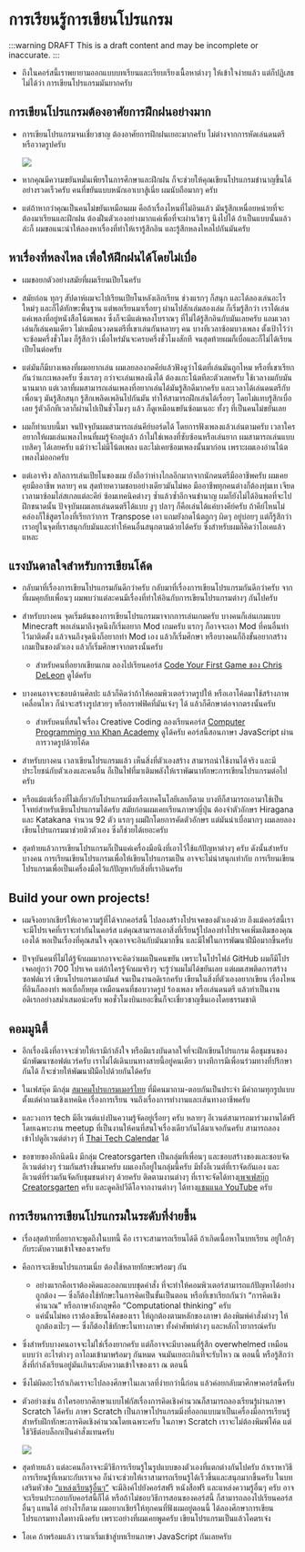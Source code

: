 # การเรียนรู้การเขียนโปรแกรม

:::warning DRAFT
This is a draft content and may be incomplete or inaccurate.
:::

- ถึงในคอร์สนี้เราพยายามออกแบบบทเรียนและเรียบเรียงเนื้อหาต่างๆ ให้เข้าใจง่ายแล้ว
  แต่ก็ปฏิเสธไม่ได้ว่า
  การเขียนโปรแกรมมันยากครับ

## การเขียนโปรแกรมต้องอาศัยการฝึกฝนอย่างมาก

- การเขียนโปรแกรมจนเชี่ยวชาญ
  ต้องอาศัยการฝึกฝนเยอะมากครับ
  ไม่ต่างจากการหัดเล่นดนตรีหรือวาดรูปครับ

  ![](https://im.dt.in.th/ipfs/bafybeifclfhm2vantukuug6nrvli5zit2y7fgltywnnv77pkxrqkmqkvxu/image.webp)

- หากคุณมีความขยันหมั่นเพียรในการศึกษาและฝึกฝน
  ก็จะช่วยให้คุณเขียนโปรแกรมชำนาญขึ้นได้อย่างรวดเร็วครับ
  คนที่ขยันแบบหนักเอาเบาสู้เนี่ย ผมนับถือมากๆ ครับ

- แต่ถ้าหากว่าคุณเป็นคนไม่ขยันเหมือนผม
  คือถ้าเรื่องไหนที่ไม่อินแล้ว มันรู้สึกเหนื่อยหน่ายที่จะต้องมาเรียนและฝึกฝน ต้องฝืนตัวเองอย่างมากแค่เพื่อที่จะผ่านวิชาๆ นึงไปได้
  ถ้าเป็นแบบนั้นแล้วล่ะก็
  ผมขอแนะนำให้ลองหาเรื่องที่ทำให้เรารู้สึกอิน และรู้สึกหลงไหลไปกันมันครับ

## หาเรื่องที่หลงไหล เพื่อให้ฝึกฝนได้โดยไม่เบื่อ

- ผมขอยกตัวอย่างสมัยที่ผมเรียนเปียโนครับ

- สมัยก่อน ทุกๆ สัปดาห์ผมจะไปเรียนเปียโนหลังเลิกเรียน
  ช่วงแรกๆ ก็สนุก และได้ลองเล่นอะไรใหม่ๆ และก็ได้ทักษะพื้นฐาน
  แต่พอเรียนมาเรื่อยๆ ผ่านไปสักเล่มสองเล่ม ก็เริ่มรู้สึกว่า
  เราได้เล่นแค่เพลงที่อยู่หนังสือโน้ตเพลง ซึ่งก็จะมีแต่เพลงโบราณๆ ที่ไม่ได้รู้สึกอินกับมันเลยครับ
  แถมเวลาเล่นก็เล่นคนเดียว ไม่เหมือนวงดนตรีที่เขาเล่นกันหลายๆ คน
  บางทีเวลาซ้อมบางเพลง ตั้งเป้าไว้ว่าจะซ้อมครึ่งชั่วโมง ก็รู้สึกว่า เมื่อไหร่มันจะครบครึ่งชั่วโมงสักที
  จนสุดท้ายผมก็เบื่อและก็ไม่ได้เรียนเปียโนต่อครับ

- แต่มันก็มีบางเพลงที่ผมอยากเล่น ผมเลยลองกดคีย์แล้วฟังดูว่าโน้ตที่เล่นมันถูกไหม
  หรือที่เขาเรียกกันว่าแกะเพลงครับ
  ซึ่งแรกๆ กว่าจะเล่นเพลงนึงได้ ต้องแกะโน้ตทีละตัวเลยครับ ใช้เวลางมกับมันนานมาก
  แต่เวลาที่ผมสามารถเล่นเพลงที่อยากเล่นได้มันรู้สึกดีมากครับ
  และเวลาได้เล่นดนตรีกับเพื่อนๆ มันรู้สึกสนุก รู้สึกเพลิดเพลินไปกันมัน ทำให้สามารถฝึกเล่นได้เรื่อยๆ โดยไม่แทบรู้สึกเบื่อเลย
  รู้ตัวอีกทีเวลาก็ผ่านไปเป็นชั่วโมงๆ แล้ว
  ก็ดูเหมือนขยันซ้อมเนอะ ทั้งๆ ที่เป็นคนไม่ขยันเลย

- ผมก็ทำแบบนี้มา จนปัจจุบันผมสามารถเล่นคีย์บอร์ดได้ โดยการฟังเพลงแล้วเล่นตามครับ
  เวลาใครอยากให้ผมเล่นเพลงไหนที่ผมรู้จักอยู่แล้ว ถ้าไม่ใช่เพลงที่ซับซ้อนหรือเล่นยาก ผมสามารถเล่นแบบเบสิคๆ ได้เลยครับ แม้ว่าจะไม่มีโน้ตเพลง และไม่เคยซ้อมเพลงนั้นมาก่อน เพราะผมเองอ่านโน้ตเพลงไม่ออกครับ

- แต่เอาจริง สกิลการเล่นเปียโนของผม ยังถือว่าห่างไกลอีกมากจากนักดนตรีมืออาชีพครับ
  ผมเคยคุยมืออาชีพ หลายๆ คน สุดท้ายความชอบอย่างเดียวมันไม่พอ มืออาชีพทุกคนต่างก็ต้องทุ่มเท เจียดเวลามาซ้อมไล่สเกลแต่ละคีย์ ซ้อมเทคนิคต่างๆ ซ้ำแล้วซ้ำอีกจนชำนาญ ผมก็ยังไม่ได้อินพอที่จะไปฝึกขนาดนั้น
  ปัจจุบันผมเลยเล่นดนตรีได้แบบ งูๆ ปลาๆ ก็คือเล่นได้แค่บางคีย์ครับ
  ถ้าคีย์ไหนไม่คล่องก็ใช้สูตรโกงที่เรียกว่าการ Transpose เอา
  แถมยังกดโน้ตถูกๆ ผิดๆ อยู่บ่อยๆ
  แต่ก็รู้สึกว่าเราอยู่ในจุดที่เราสนุกกับมันและทำให้คนอื่นสนุกตามด้วยได้ครับ
  ซึ่งสำหรับผมก็คิดว่าโอเคแล้วแหละ

## แรงบันดาลใจสำหรับการเขียนโค้ด

- กลับมาที่เรื่องการเขียนโปรแกรมกันดีกว่าครับ
  กลับมาที่เรื่องการเขียนโปรแกรมกันดีกว่าครับ
  จากที่ผมคุยกับเพื่อนๆ ผมพบว่าแต่ละคนมีเรื่องที่ทำให้อินกับการเขียนโปรแกรมต่างๆ กันไปครับ

- สำหรับบางคน จุดเริ่มต้นของการเขียนโปรแกรมมาจากการเล่นเกมครับ
  บางคนก็เล่นเกมแบบ Minecraft
  พอเล่นมาถึงจุดนึงก็เริ่มอยาก Mod เกมครับ
  แรกๆ ก็อาจจะเอา Mod ที่คนอื่นทำไว้มาติดตั้ง
  แล้วจนถึงจุดนึงก็อยากทำ Mod เอง แล้วก็เริ่มศึกษา
  หรือบางคนก็ถึงขั้นอยากสร้างเกมเป็นของตัวเอง แล้วก็เริ่มศึกษาจากตรงนั้นครับ

  - สำหรับคนที่อยากเขียนเกม
    ลองไปเรียนคอร์ส [Code Your First Game ของ Chris DeLeon](https://www.udemy.com/course/code-your-first-game/) ดูได้ครับ

- บางคนอาจจะชอบด้านศิลปะ
  แล้วก็คิดว่าถ้าให้คอมพิวเตอร์วาดรูปให้
  หรือเอาโค้ดมาใช้สร้างภาพเคลื่อนไหว
  ก็น่าจะสร้างรูปสวยๆ หรือกราฟฟิคที่มันเจ๋งๆ ได้ แล้วก็ศึกษาต่อจากตรงนั้นครับ

  - สำหรับคนที่สนใจเรื่อง Creative Coding
    ลองเรียนคอร์ส [Computer Programming จาก Khan Academy](https://www.khanacademy.org/computing/computer-programming) ดูได้ครับ
    คอร์สนี้สอนภาษา JavaScript ผ่านการวาดรูปด้วยโค้ด

- สำหรับบางคน
  เวลาเขียนโปรแกรมแล้ว เห็นสิ่งที่ตัวเองสร้าง สามารถนำใช้งานได้จริง และมีประโยชน์กับตัวเองและคนอื่น
  ก็เป็นไฟที่มาเติมพลังให้เราพัฒนาทักษะการเขียนโปรแกรมต่อไปครับ

- หรือแม้แต่เรื่องที่ไม่เกี่ยวกับโปรแกรมมิ่งหรือเทคโนโลยีเลยก็ตาม บางทีก็สามารถเอามาใช้เป็นโจทย์สำหรับเขียนโปรแกรมได้ครับ
  สมัยก่อนผมเคยเรียนภาษาญี่ปุ่น ต้องจำตัวอักษร Hiragana และ Katakana จำนวน 92 ตัว
  แรกๆ ผมฝึกโดยการคัดตัวอักษร แต่มันน่าเบื่อมากๆ
  ผมเลยลองเขียนโปรแกรมมาช่วยติวตัวเอง ซึ่งก็ช่วยได้เยอะครับ

- สุดท้ายแล้วการเขียนโปรแกรมก็เป็นแค่เครื่องมือนึงที่เอาไว้ใช้แก้ปัญหาต่างๆ ครับ
  ดังนั้นสำหรับบางคน การเรียนเขียนโปรแกรมเพื่อให้เขียนโปรแกรมเป็น อาจจะไม่น่าสนุกเท่ากับ การเรียนเขียนโปรแกรมเพื่อเป็นเครื่องมือไว้แก้ปัญหากับสิ่งที่เราอินครับ

## Build your own projects!

- ผมจึงอยากเชียร์ให้เอาความรู้ที่ได้จากคอร์สนี้ ไปลองสร้างโปรเจคของตัวเองด้วย
  ถึงแม้คอร์สนี้เราจะมีโปรเจคที่เราจะทำกันในคอร์ส แต่คุณสามารถเอาสิ่งที่เรียนรู้ไปลองทำโปรเจคเพิ่มเติมของคุณเองได้
  พอเป็นเรื่องที่คุณสนใจ คุณอาจจะอินกับมันมากขึ้น และมีไฟในการพัฒนาฝีมือมากขึ้นครับ

- ปัจจุบันคนที่ไม่ได้รู้จักผมมากอาจจะคิดว่าผมเป็นคนขยัน เพราะในโปรไฟล์ GitHub ผมก็มีโปรเจคอยู่กว่า 700 โปรเจค
  แต่ถ้าใครรู้จักผมจริงๆ จะรู้ว่าผมไม่ได้ขยันเลย
  แต่ผมเสพติดการสร้างซอฟต์แวร์ เขียนโปรแกรมเอามันส์ จนเป็นงานอดิเรกครับ
  เขียนในสิ่งที่ตัวเองอยากเขียน เรื่องไหนที่อินก็ลองทำ พอเบื่อก็หยุด
  เหมือนคนที่ชอบวาดรูป ร้องเพลง หรือเล่นดนตรี แล้วทำเป็นงานอดิเรกอย่างสม่ำเสมอน่ะครับ พอชั่วโมงบินเยอะขึ้นก็จะเชี่ยวชาญขึ้นเองโดยธรรมชาติ

## คอมมูนิตี้

- อีกเรื่องนึงที่อาจจะช่วยให้เรามีกำลังใจ หรือมีแรงบันดาลใจที่จะฝึกเขียนโปรแกรม คือชุมชนของนักพัฒนาซอฟต์แวร์ครับ
  เราไม่ได้เดินบนทางสายนี้อยู่คนเดียว
  บางทีการมีเพื่อนร่วมทางที่ปรึกษากันได้ ก็จะช่วยให้พัฒนาฝีมือไปด้วยกันได้ครับ

- ในเฟสบุ๊ค มีกลุ่ม [สมาคมโปรแกรมเมอร์ไทย](https://www.facebook.com/groups/240703846140892) ที่มีคนมาถาม-ตอบกันเป็นประจำ
  มีคำถามทุกรูปแบบ ตั้งแต่คำถามเชิงเทคนิค เรื่องการเรียน จนถึงเรื่องการทำงานและเส้นทางอาชีพครับ

- และวงการ tech
  มีอีเวนต์แบ่งปันความรู้จัดอยู่เรื่อยๆ ครับ
  หลายๆ อีเวนต์สามารถมาร่วมงานได้ฟรี โดยเฉพาะงาน meetup ที่เป็นงานให้คนที่สนใจเรื่องเดียวกันได้มาเจอกันครับ
  สามารถลองเข้าไปดูอีเวนต์ต่างๆ ที่ [Thai Tech Calendar](https://th.techcal.dev/) ได้

- ขอขายของอีกนิดนึง
  มีกลุ่ม Creatorsgarten เป็นกลุ่มที่เพื่อนๆ และชอบสร้างของและชอบจัดอีเวนต์ต่างๆ ร่วมกันสร้างขึ้นมาครับ ผมเองก็อยู่ในกลุ่มนี้ครับ
  มีทั้งอีเวนต์ที่เราจัดกันเอง และอีเวนต์ที่ร่วมกันจัดกับชุมชนต่างๆ ด้วยครับ
  ติดตามงานต่างๆ ที่เราจะจัดได้ทาง[เพจเฟสบุ๊ก Creatorsgarten](https://www.facebook.com/creatorsgarten) ครับ
  และดูคลิปวีดีโอจากงานต่างๆ ได้ทาง[แชนแนล YouTube](https://www.youtube.com/@creatorsgarten) ครับ

## การเรียนการเขียนโปรแกรมในระดับที่ง่ายขึ้น

- เรื่องสุดท้ายที่อยากจะพูดถึงในบทนี้ คือ
  เราจะสามารถเรียนได้ดี ถ้าเกิดเนื้อหาในบทเรียน อยู่ใกล้ๆ กับระดับความเข้าใจของเราครับ

- คือการจะเขียนโปรแกรมเนี่ย ต้องใช้หลายทักษะพร้อมๆ กัน

  - อย่างแรกคือเราต้องคิดและออกแบบชุดคำสั่ง ที่จะทำให้คอมพิวเตอร์สามารถแก้ปัญหาได้อย่างถูกต้อง — ซึ่งก็ต้องใช้ทักษะในการคิดเป็นขั้นเป็นตอน หรือที่เขาเรียกกันว่า “การคิดเชิงคำนวณ” หรือภาษาอังกฤษคือ “Computational thinking” ครับ
  - แค่นั้นไม่พอ เราต้องเขียนโค้ดของเรา ให้ถูกต้องตามหลักของภาษา ต้องพิมพ์คำสั่งต่างๆ ให้ถูกต้องเป๊ะๆ — ซึ่งก็ต้องใช้ทักษะในทางภาษา ทั้งคำศัพท์ต่างๆ และหลักไวยากรณ์ครับ

- ซึ่งสำหรับบางคนอาจจะไม่ใช่เรื่องยากครับ
  แต่ก็อาจจะมีบางคนที่รู้สึก overwhelmed เหมือนแบบว่า อะไรต่างๆ ถาโถมเข้ามาพร้อมๆ กันหมด จนมันเยอะเกินที่จะรับไหว ณ ตอนนี้
  หรือรู้สึกว่าสิ่งที่กำลังเรียนอยู่มันเกินระดับความเข้าใจของเรา ณ ตอนนี้

- ซึ่งไม่ผิดอะไรถ้าเกิดเราจะไปลองศึกษาในเลเวลที่ง่ายกว่านี้ก่อน แล้วค่อยกลับมาศึกษาคอร์สนี้ครับ

- ตัวอย่างเช่น
  ถ้าใครอยากศึกษาแบบโฟกัสเรื่องการคิดเชิงคำนวณ​ ก็สามารถลองเรียนรู้ผ่านภาษา Scratch ได้ครับ ภาษา Scratch เป็นภาษาโปรแกรมมิ่งที่ออกแบบมาเป็นเครื่องมือการเรียนรู้สำหรับฝึกทักษะการคิดเชิงคำนวณโดยเฉพาะครับ
  ในภาษา Scratch เราจะไม่ต้องพิมพ์โค้ด แต่ใช้วิธีต่อบล็อกเป็นคำสั่งแทนครับ

  [![](https://im.dt.in.th/ipfs/bafybeifysye7nk4zpxy7y2vydxzzv5zjxpjzq2xafttjwood7r5dnadkfi/image.webp)](https://studio.code.org/projects/dance/zDDVcXAaGv-O-wuXn45ba4mZm6uz9wJAyJSsvONN19Y/view?lang=th-TH)

- สุดท้ายแล้ว
  แต่ละคนก็อาจจะมีวิธีการเรียนรู้ในรูปแบบของตัวเองที่แตกต่างกันไปครับ
  ถ้าเราหาวิธีการเรียนรู้ที่เหมาะกับเราเจอ ก็น่าจะช่วยให้เราสามารถเรียนรู้ได้เร็วขึ้นและสนุกมากขึ้นครับ
  ในบทเสริมหัวข้อ [“แหล่งเรียนรู้อื่นๆ”](./resources.html) จะมีลิงค์ไปยังคอร์สฟรี หนังสือฟรี และแหล่งความรู้อื่นๆ ครับ
  อาจจะเรียนประกอบกับคอร์สนี้ก็ได้
  หรือถ้าไม่ชอบวิธีการสอนของคอร์สนี้ ก็สามารถลองไปเรียนคอร์สอื่นๆ แทนได้
  อย่างไรก็ตาม ผมอยากเชียร์ให้ทุกคนที่ฟังผมอยู่ตอนนี้ ได้ลองศึกษาการเขียนโปรแกรมทางใดทางนึงครับ
  เพราะอย่างที่ผมเคยพูดครับ เขียนโปรแกรมเป็นแล้วโคตรเจ๋ง

- โอเค
  ถ้าพร้อมแล้ว เรามาเริ่มเข้าสู่บทเรียนภาษา JavaScript กันเลยครับ
